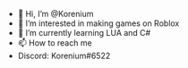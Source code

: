 - 👋 Hi, I’m @Korenium
- 👀 I’m interested in making games on Roblox
- 🌱 I’m currently learning LUA and C#
- 📫 How to reach me 
- Discord: Korenium#6522

<!---
Korenium/Korenium is a ✨ special ✨ repository because its `README.md` (this file) appears on your GitHub profile.
You can click the Preview link to take a look at your changes.
--->
